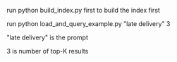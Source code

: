 run python build_index.py first to build the index first

run python load_and_query_example.py "late delivery" 3 

"late delivery" is the prompt

3 is number of top-K results